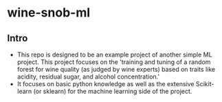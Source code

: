 # wine-snob-ml

## Intro
  - This repo is designed to be an example project of another simple ML project. This project focuses on the 'training and tuning of a random forest for wine quality (as judged by wine experts) based on traits like acidity, residual sugar, and alcohol concentration.'
  - It focuses on basic python knowledge as well as the extensive Scikit-learn (or sklearn) for the machine learning side of the project.
